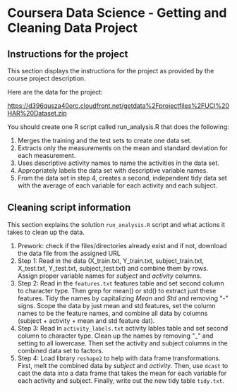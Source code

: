 # Coursera Data Science - Getting and Cleaning Data Project

## Instructions for the project
This section displays the instructions for the project as provided by the course project description.

Here are the data for the project:

https://d396qusza40orc.cloudfront.net/getdata%2Fprojectfiles%2FUCI%20HAR%20Dataset.zip

You should create one R script called run_analysis.R that does the following:

1.  Merges the training and the test sets to create one data set. 
2.  Extracts only the measurements on the mean and standard deviation for each measurement. 
3.  Uses descriptive activity names to name the activities in the data set. 
4.  Appropriately labels the data set with descriptive variable names. 
5.  From the data set in step 4, creates a second, independent tidy data set with the average of each variable for each activity and each subject.

## Cleaning script information
This section explains the solution `run_analysis.R` script and what actions it takes to clean up the data.

1.  Prework: check if the files/directories already exist and if not, download the data file from the assigned URL
2.  Step 1: Read in the data (X_train.txt, Y_train.txt, subject_train.txt, X_test.txt, Y_test.txt, subject_test.txt) and combine them by rows.  Assign proper variable names for *subject* and *activity* columns.
3.  Step 2: Read in the `features.txt` features table and set second column to character type.  Then grep for mean() or std() to extract just these features.  Tidy the names by capitalizing *Mean* and *Std* and removing "-" signs.  Scope the data by just mean and std features, set the column names to be the feature names, and combine all data by columns (subject + activity + mean and std feature dat).
4.  Step 3: Read in `activity_labels.txt` activity lables table and set second column to character type.  Clean up the names by removing "_" and setting to all lowercase.  Then set the activity and subject columns in the combined data set to factors.
5.  Step 4: Load library `reshape2` to help with data frame transformations.  First, melt the combined data by *subject* and *activity*.  Then, use `dcast` to cast the data into a data frame that takes the mean for each variable for each activity and subject.  Finally, write out the new tidy table `tidy.txt`.
